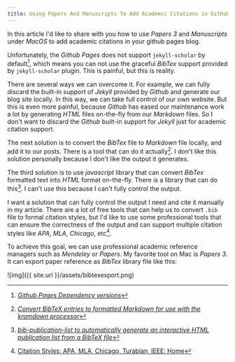 ```yaml
---
title: Using Papers And Manuscripts To Add Academic Citations in Github Pages
---
```


In this article I'd like to share with you how to use _Papers 3_ and _Manuscripts_ under _MacOS_ to add academic citations in your github pages blog.

Unfortunately, the _Github Pages_ does not support `jekyll-scholar` by default[^versions], which means you can not use the graceful _BibTex_ support provided by `jekyll-scholar` plugin. This is painful, but this is reality.

[^versions]: _[Github Pages Dependency versions](https://pages.github.com/versions/)_

There are several ways we can overcome it. For example, we can fully discard the built-in support of _Jekyll_ provided by _Github_ and generate our blog site locally. In this way, we can take full control of our own website. But this is even more painful, because _Github_ has eased our maintenance work a lot by generating _HTML_ files on-the-fly from our _Markdown_ files. So I don't want to discard the _Github_ built-in support for _Jekyll_ just for academic citation support.

The next solution is to convert the _BibTex_ file to _Markdown_ file locally, and add it to our posts. There is a tool that can do it actually[^bibtextomd]. I don't like this solution personally because I don't like the output it generates.

[^bibtextomd]: _[Convert BibTeX entries to formatted Markdown for use with the kramdown processor](https://github.com/bryanwweber/bibtextomd)_

The third solution is to use _javascript_ library that can convert _BibTex_ formatted text into _HTML_ format on-the-fly. There is a library that can do this[^bipub]. I can't use this because I can't fully control the output.

[^bipub]: _[bib-publication-list to automatically generate an interactive HTML publication list from a BibTeX file](https://github.com/vkaravir/bib-publication-list)_

I want a solution that can fully control the output I need and cite it manually in my article. There are a lot of free tools that can help us to convert `.bib` file to formal citation styles, but I'd like to use some professional tools that can ensure the correctness of the output and can support multiple citation styles like _APA_, _MLA_, _Chicago_, etc[^citestyle].

[^citestyle]: [Citation Styles: APA, MLA, Chicago, Turabian, IEEE: Home](http://pitt.libguides.com/citationhelp)

To achieve this goal, we can use professional academic reference managers such as _Mendeley_ or _Papers_. My favorite tool on Mac is _Papers 3_. It can export paper reference as _BibTex_ library file like this:

![img]({{ site.url }}/assets/bibtexexport.png)
